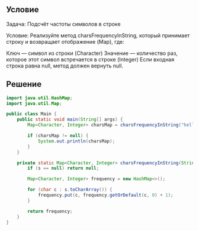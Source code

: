 ## Условие

Задача: Подсчёт частоты символов в строке

Условие:
Реализуйте метод charsFrequencyInString, который принимает строку и возвращает отображение (Map), где:

Ключ — символ из строки (Character)
Значение — количество раз, которое этот символ встречается в строке (Integer)
Если входная строка равна null, метод должен вернуть null.

## Решение

```java
import java.util.HashMap;
import java.util.Map;

public class Main {
    public static void main(String[] args) {
        Map<Character, Integer> charsMap = charsFrequencyInString("hello world!");

        if (charsMap != null) {
            System.out.println(charsMap);
        }
    }

    private static Map<Character, Integer> charsFrequencyInString(String s) {
        if (s == null) return null;

        Map<Character, Integer> frequency = new HashMap<>();

        for (char c : s.toCharArray()) {
            frequency.put(c, frequency.getOrDefault(c, 0) + 1);
        }

        return frequency;
    }
}
```
